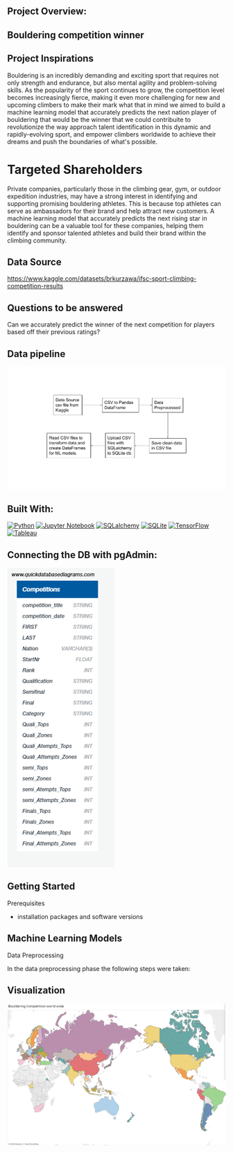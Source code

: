 
## Project Overview:



## Bouldering competition winner



## Project Inspirations

Bouldering is an incredibly demanding and exciting sport that requires not only strength and endurance, but also mental agility and problem-solving skills. As the popularity of the sport continues to grow, the competition level becomes increasingly fierce, making it even more challenging for new and upcoming climbers to make their mark what that in mind we aimed to build a machine learning model that accurately predicts the next nation player of bouldering that would be the winner that we could contribuite to revolutionize the way approach talent identification in this dynamic and rapidly-evolving sport, and empower climbers worldwide to achieve their dreams and push the boundaries of what's possible.

# Targeted Shareholders

Private companies, particularly those in the climbing gear, gym, or outdoor expedition industries, may have a strong interest in identifying and supporting promising bouldering athletes. This is because top athletes can serve as ambassadors for their brand and help attract new customers. A machine learning model that accurately predicts the next rising star in bouldering can be a valuable tool for these companies, helping them identify and sponsor talented athletes and build their brand within the climbing community.


## Data Source

https://www.kaggle.com/datasets/brkurzawa/ifsc-sport-climbing-competition-results

## Questions to be answered

Can we accurately predict the winner of the next competition for players based off their previous ratings?


## Data pipeline

![Data Pipeline](https://github.com/DavidJohnChartrand/bouldering_competition_model/blob/main/Images/Data%20Pipeline.png)


## Built With:

[![Python](https://img.shields.io/badge/Python-3776AB?style=for-the-badge&logo=python&logoColor=white)](https://www.python.org/)
[![Jupyter Notebook](https://img.shields.io/badge/Jupyter-orange?style=for-the-badge&logo=Jupyter&logoColor=white)](https://jupyter.org/)
[![SQLalchemy](https://img.shields.io/badge/SQLalchemy-red?style=for-the-badge&logo=sqlalchemy&logoColor=white)](https://www.sqlalchemy.org/)
[![SQLite](https://img.shields.io/badge/SQLite-07405E?style=for-the-badge&logo=sqlite&logoColor=white)](https://sqlite.org/index.html)
[![TensorFlow](https://img.shields.io/badge/TensorFlow-FF6F00?style=for-the-badge&logo=tensorflow&logoColor=white)](https://www.tensorflow.org/)
[![Tableau](https://img.shields.io/badge/Tableau-blue?style=for-the-badge&logo=Tableau&logoColor=white)](https://www.tableau.com/)


## Connecting the DB with pgAdmin:


![](https://github.com/DavidJohnChartrand/bouldering_competition_model/blob/main/Images/ERD.png)


## Getting Started

Prerequisites

* installation packages and software versions


## Machine Learning Models

Data Preprocessing

In the data preprocessing phase the following steps were taken:




## Visualization
![](https://github.com/DavidJohnChartrand/bouldering_competition_model/blob/main/Visualization/Bouldering%20Competition%20world%20wide.PNG)
